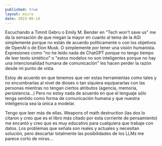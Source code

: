 ```yaml
---
published: true
layout: micro
date: 2023-06-14
---
```


Escuchando a Timnit Gebru o Emily M. Bender en "Tech won't save us" me da la sensación de que niegan la mayor 
en cuanto al tema de la AGI simplemente porque no están de acuerdo políticamente o con los objetivos de OpenAI
o de Elon Musk. O simplemente por tener una visión humanista. Expresiones como "no he leído nada de ChatGPT porque
no tengo tiempo de leer texto sintético" o "estos modelos no son inteligentes porque no hay una intencionalidad humana
de comunicación" les hacen perder la razón desde mi punto de vista.

Estoy de acuerdo en que tenemos que ver estas herramientas como tales y no encumbrarlas al nivel de dioses o tan siquiera
equipararlas con las personas mientras no tengan ciertos atributos (agencia, memoria, persistencia...) Pero no estoy
nada de acuerdo en que el lenguaje sólo tenga sentido como forma de comunicación humana y que nuestra inteligencia sea
la única a modelar. 

Tengo que leer más de ellas. Weapons of math destruction (las dos lo citaron y creo que es el libro más citado por esta
corriente de pensamiento) me encantó y creo que es muy educativo para cualquiera que trabaje
con datos. Los problemas que señala son reales y actuales y necesitan solución, pero descartar totalmente las posibilidades
de los LLMs me parece corto de miras...
